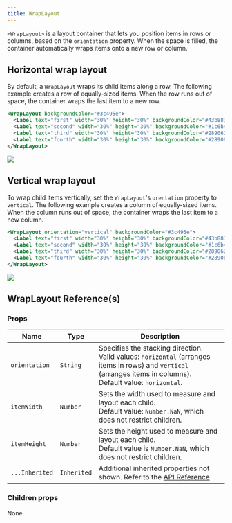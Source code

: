 ```yaml
---
title: WrapLayout
---
```


`<WrapLayout>` is a layout container that lets you position items in rows or columns, based on the `orientation` property. When the space is filled, the container automatically wraps items onto a new row or column.

## Horizontal wrap layout

By default, a `WrapLayout` wraps its child items along a row.
The following example creates a row of equally-sized items. When the row runs out of space, the container wraps the last item to a new row.

```xml
<WrapLayout backgroundColor="#3c495e">
  <Label text="first" width="30%" height="30%" backgroundColor="#43b883" />
  <Label text="second" width="30%" height="30%" backgroundColor="#1c6b48" />
  <Label text="third" width="30%" height="30%" backgroundColor="#289062" />
  <Label text="fourth" width="30%" height="30%" backgroundColor="#289062" />
</WrapLayout>
```

<img class="md:w-1/2 lg:w-1/3" src="https://art.nativescript.org/layouts/wrap_layout_horizontal.svg" />

## Vertical wrap layout

To wrap child items vertically, set the `WrapLayout`'s `orentation` property to `vertical`.
The following example creates a column of equally-sized items. When the column runs out of space, the container wraps the last item to a new column.

```xml
<WrapLayout orientation="vertical" backgroundColor="#3c495e">
  <Label text="first" width="30%" height="30%" backgroundColor="#43b883" />
  <Label text="second" width="30%" height="30%" backgroundColor="#1c6b48" />
  <Label text="third" width="30%" height="30%" backgroundColor="#289062" />
  <Label text="fourth" width="30%" height="30%" backgroundColor="#289062" />
</WrapLayout>
```

<img class="md:w-1/2 lg:w-1/3" src="https://art.nativescript.org/layouts/wrap_layout_vertical.svg" />

## WrapLayout Reference(s)

### Props

| Name           | Type        | Description                                                                                                                                                            |
| -------------- | ----------- | ---------------------------------------------------------------------------------------------------------------------------------------------------------------------- |
| `orientation`  | `String`    | Specifies the stacking direction.<br/>Valid values: `horizontal` (arranges items in rows) and `vertical` (arranges items in columns).<br/>Default value: `horizontal`. |
| `itemWidth`    | `Number`    | Sets the width used to measure and layout each child.<br/>Default value: `Number.NaN`, which does not restrict children.                                               |
| `itemHeight`   | `Number`    | Sets the height used to measure and layout each child.<br/>Default value is `Number.NaN`, which does not restrict children.                                            |
| `...Inherited` | `Inherited` | Additional inherited properties not shown. Refer to the [API Reference](https://docs.nativescript.org/api-reference/classes/wraplayout)                                |

### Children props

None.
